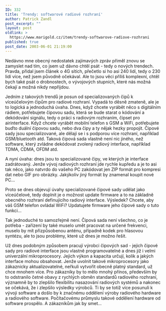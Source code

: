 ```yaml
---
ID: 332
title: 'Trendy: softwarové radiové rozhraní'
author: Patrick Zandl
post_excerpt: ""
layout: post
oldlink: >
  https://www.marigold.cz/item/trendy-softwarove-radiove-rozhrani
published: true
post_date: 2003-06-01 21:19:00
---
```

<p>
Nedávno mne obecný nedostatek zajímavých zpráv přiměl znovu se zamyslet nad tím, co jsem už dávno chtěl psát - tedy o nových trendech. Pravda, přidal jsem článek o 4G sítích, přečetlo si ho asi 240 lidí, tedy o 230 lidí více, než jsem původně očekával. Ale to jsou věci příliš komplexní, chtěl bych také psát o drobnostech, o vývojových stupních, které nás možná čekají a možná nikdy nepřijdou. </p>

<p>
Jedním z takových trendů je posun od specializovaných čipů k víceúčelovým čipům pro radiové rozhraní. Vypadá to děsně zmateně, ale je to logická a jednoduchá úvaha. Dnes, když chcete vyrábět něco s digitálním rádiem, potřebujete čipovou sadu, která se bude starat o kódování a dekódování signálu, tedy o práci s radiovým rozhraním, čipset pro airinterface. Když chcete vyrábět mobilní telefon s GSM a WiFi, potřebujete buďto duální čipovou sadu, nebo dva čipy a ty nějak hezky propojit. Čipové sady jsou specializované, ale dělají se i s podporou více rozhraní, například GSM/bluetooth atd. Taková čipová sada vlastně není nic jiného, než software, který zvládne dekódovat zvolený radiový interface, například TDMA, CDMA, OFDM atd. </p>

<p>
A nyní úvaha: dnes jsou to specializované čipy, ve kterých je interface zadrátovaný. Jenže vývoj radiových rozhraní jde rychle kupředu a je to asi tak něco, jako natvrdo do vašeho PC zakódovat jen ZIP formát pro kompresi dat nebo GIF pro obrázky. Jakýkoliv jiný formát by znamenal koupit nové PC...</p>

<p>
Proto se dnes objevují úvahy specializované čipové sady udělat jako víceúčelové, tedy doplnit je o možnost update firmware a to na základně obecného rozhraní definujícího radiový interface. Výsledek? Chcete, aby váš GSM telefon ovládal WiFi? Updatujete firmware jeho čipové sady o tuto funkci... </p>

<p>
Tak jednoduché to samozřejmě není. Čipová sada není všechno, co je potřeba - zařízení by také muselo umět pracovat na určené frekvenci, muselo by mít přizpůsobenou anténu, případně kodek pro hlasovou syntézu, ale to jsou problémy, které už dnes je možno řešit. </p>

<p>
Už dnes podobným způsobem pracují výrobci čipových sad - jejich čipové sady pro radiové interface jsou vlastně programovatelné a dnes již i velmi univerzální mikroprocesory. Jejich výkon a kapacita určují, kolik a jakých interface mohou obsahovat. Jenže uvolnit takové mikroprocesory jako zákaznicky aktualizovatelné, neřkuli vytvořit obecně platný standard, už chce mnohem více. Pro zákazníky by to mělo mnohý přínos, především by to odstranilo četné obavy z rychlých obměn standardů radiového rozhraní, významně by to zlepšilo flexibilitu nasazování radiových systémů a nakonec se očekává, že i zlepšilo výsledky výrobců. Ti by se totiž více posunuli k vývoji software a došlo by k značnému&#160;oddělení výroby radiového hardware a radiového software. Počítačovému průmyslu takové oddělení hardware od software prospělo. A zákazníkům jak by smet...</p>
